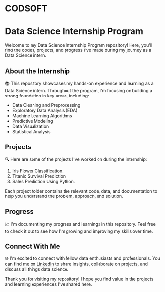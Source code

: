 # CODSOFT
# Data Science Internship Program

Welcome to my Data Science Internship Program repository! Here, you'll find the codes, projects, and progress I've made during my journey as a Data Science intern.

## About the Internship

📚 This repository showcases my hands-on experience and learning as a Data Science intern. Throughout the program, I'm focusing on building a strong foundation in key areas, including:
- Data Cleaning and Preprocessing
- Exploratory Data Analysis (EDA)
- Machine Learning Algorithms
- Predictive Modeling
- Data Visualization
- Statistical Analysis

## Projects

🔍 Here are some of the projects I've worked on during the internship:
1. Iris Flower Classification.
2. Titanic Survival Prediction.
3. Sales Prediction Using Python.

Each project folder contains the relevant code, data, and documentation to help you understand the problem, approach, and solution.

## Progress

📈 I'm documenting my progress and learnings in this repository. Feel free to check it out to see how I'm growing and improving my skills over time.

## Connect With Me

🌐 I'm excited to connect with fellow data enthusiasts and professionals. You can find me on [LinkedIn](https://www.linkedin.com/in/amshubhyadav) to share insights, collaborate on projects, and discuss all things data science.

Thank you for visiting my repository! I hope you find value in the projects and learning experiences I've shared here.
